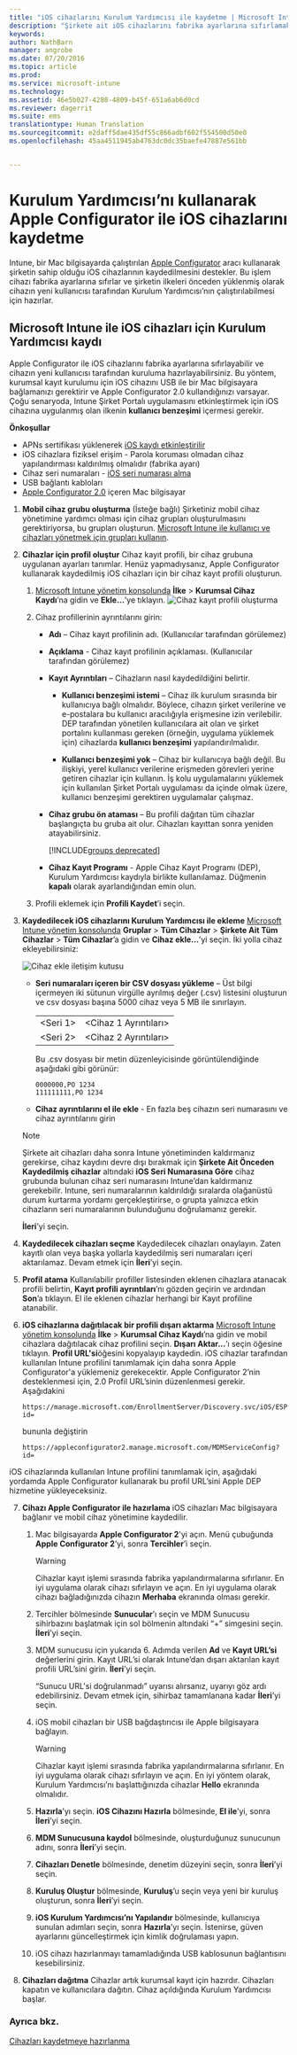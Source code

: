 ```yaml
---
title: "iOS cihazlarını Kurulum Yardımcısı ile kaydetme | Microsoft Intune"
description: "Şirkete ait iOS cihazlarını fabrika ayarlarına sıfırlamak ve Kurulum Yardımcısı’nı çalıştırmaya hazırlamak için, Apple Configurator aracını kullanarak kaydedin."
keywords: 
author: NathBarn
manager: angrobe
ms.date: 07/20/2016
ms.topic: article
ms.prod: 
ms.service: microsoft-intune
ms.technology: 
ms.assetid: 46e5b027-4280-4809-b45f-651a6ab6d0cd
ms.reviewer: dagerrit
ms.suite: ems
translationtype: Human Translation
ms.sourcegitcommit: e2daff5dae435df55c866adbf602f554500d50e0
ms.openlocfilehash: 45aa4511945ab4763dc0dc35baefe47887e561bb


---
```


# Kurulum Yardımcısı’nı kullanarak Apple Configurator ile iOS cihazlarını kaydetme
Intune, bir Mac bilgisayarda çalıştırılan [Apple Configurator](http://go.microsoft.com/fwlink/?LinkId=518017) aracı kullanarak şirketin sahip olduğu iOS cihazlarının kaydedilmesini destekler. Bu işlem cihazı fabrika ayarlarına sıfırlar ve şirketin ilkeleri önceden yüklenmiş olarak cihazın yeni kullanıcısı tarafından Kurulum Yardımcısı’nın çalıştırılabilmesi için hazırlar.


## Microsoft Intune ile iOS cihazları için Kurulum Yardımcısı kaydı
Apple Configurator ile iOS cihazlarını fabrika ayarlarına sıfırlayabilir ve cihazın yeni kullanıcısı tarafından kuruluma hazırlayabilirsiniz.  Bu yöntem, kurumsal kayıt kurulumu için iOS cihazını USB ile bir Mac bilgisayara bağlamanızı gerektirir ve Apple Configurator 2.0 kullandığınızı varsayar. Çoğu senaryoda, Intune Şirket Portalı uygulamasını etkinleştirmek için iOS cihazına uygulanmış olan ilkenin **kullanıcı benzeşimi** içermesi gerekir.

**Önkoşullar**
* APNs sertifikası yüklenerek [iOS kaydı etkinleştirilir](set-up-ios-and-mac-management-with-microsoft-intune.md)
* iOS cihazlara fiziksel erişim - Parola koruması olmadan cihaz yapılandırması kaldırılmış olmalıdır (fabrika ayarı)
* Cihaz seri numaraları - [iOS seri numarası alma](https://support.apple.com/en-us/HT204308)
* USB bağlantı kabloları
* [Apple Configurator 2.0](https://itunes.apple.com/us/app/apple-configurator-2/id1037126344?mt=12) içeren Mac bilgisayar


1.  **Mobil cihaz grubu oluşturma** (İsteğe bağlı) Şirketiniz mobil cihaz yönetimine yardımcı olması için cihaz grupları oluşturulmasını gerektiriyorsa, bu grupları oluşturun. [Microsoft Intune ile kullanıcı ve cihazları yönetmek için grupları kullanın](use-groups-to-manage-users-and-devices-with-microsoft-intune.md).

2.  **Cihazlar için profil oluştur** Cihaz kayıt profili, bir cihaz grubuna uygulanan ayarları tanımlar. Henüz yapmadıysanız, Apple Configurator kullanarak kaydedilmiş iOS cihazları için bir cihaz kayıt profili oluşturun.

    1.  [Microsoft Intune yönetim konsolunda](http://manage.microsoft.com) **İlke** &gt; **Kurumsal Cihaz Kaydı**’na gidin ve **Ekle…**’ye tıklayın.
    ![Cihaz kayıt profili oluşturma](../media/pol-sa-corp-enroll.png)

    2.  Cihaz profillerinin ayrıntılarını girin:

        -   **Adı** – Cihaz kayıt profilinin adı. (Kullanıcılar tarafından görülemez)

        -   **Açıklama** - Cihaz kayıt profilinin açıklaması. (Kullanıcılar tarafından görülemez)

        -   **Kayıt Ayrıntıları** – Cihazların nasıl kaydedildiğini belirtir.

            -   **Kullanıcı benzeşimi istemi** – Cihaz ilk kurulum sırasında bir kullanıcıya bağlı olmalıdır. Böylece, cihazın şirket verilerine ve e-postalara bu kullanıcı aracılığıyla erişmesine izin verilebilir. DEP tarafından yönetilen kullanıcılara ait olan ve şirket portalını kullanması gereken (örneğin, uygulama yüklemek için) cihazlarda **kullanıcı benzeşimi** yapılandırılmalıdır.

            -   **Kullanıcı benzeşimi yok** – Cihaz bir kullanıcıya bağlı değil. Bu ilişkiyi, yerel kullanıcı verilerine erişmeden görevleri yerine getiren cihazlar için kullanın. İş kolu uygulamalarını yüklemek için kullanılan Şirket Portalı uygulaması da içinde olmak üzere, kullanıcı benzeşimi gerektiren uygulamalar çalışmaz.

        -   **Cihaz grubu ön ataması** – Bu profili dağıtan tüm cihazlar başlangıçta bu gruba ait olur. Cihazları kayıttan sonra yeniden atayabilirsiniz.

            [!INCLUDE[groups deprecated](../includes/group-deprecation.md)]

          -  **Cihaz Kayıt Programı** - Apple Cihaz Kayıt Programı (DEP), Kurulum Yardımcısı kaydıyla birlikte kullanılamaz. Düğmenin **kapalı** olarak ayarlandığından emin olun.

    3.  Profili eklemek için **Profili Kaydet**’i seçin.

3.  **Kaydedilecek iOS cihazlarını Kurulum Yardımcısı ile ekleme** [Microsoft Intune yönetim konsolunda](http://manage.microsoft.com) **Gruplar** &gt; **Tüm Cihazlar** &gt; **Şirkete Ait Tüm Cihazlar** &gt; **Tüm Cihazlar**’a gidin ve **Cihaz ekle…**’yi seçin. İki yolla cihaz ekleyebilirsiniz:

    ![Cihaz ekle iletişim kutusu](../media/pol-SA-enroll-iOS-SetupAssistant.png)

    -   **Seri numaraları içeren bir CSV dosyası yükleme** – Üst bilgi içermeyen iki sütunun virgülle ayrılmış değer (.csv) listesini oluşturun ve csv dosyası başına 5000 cihaz veya 5 MB ile sınırlayın.

        |||
        |-|-|
        |&lt;Seri 1&gt;|&lt;Cihaz 1 Ayrıntıları&gt;|
        |&lt;Seri 2&gt;|&lt;Cihaz 2 Ayrıntıları&gt;|
        Bu .csv dosyası bir metin düzenleyicisinde görüntülendiğinde aşağıdaki gibi görünür:

        ```
        0000000,PO 1234
        111111111,PO 1234
        ```

    -   **Cihaz ayrıntılarını el ile ekle** - En fazla beş cihazın seri numarasını ve cihaz ayrıntılarını girin

    > [!NOTE]
    > Şirkete ait cihazları daha sonra Intune yönetiminden kaldırmanız gerekirse, cihaz kaydını devre dışı bırakmak için **Şirkete Ait Önceden Kaydedilmiş cihazlar** altındaki **iOS Seri Numarasına Göre** cihaz grubunda bulunan cihaz seri numarasını Intune’dan kaldırmanız gerekebilir.  Intune, seri numaralarının kaldırıldığı sıralarda olağanüstü durum kurtarma yordamı gerçekleştirirse, o grupta yalnızca etkin cihazların seri numaralarının bulunduğunu doğrulamanız gerekir.

    **İleri**’yi seçin.

4.  **Kaydedilecek cihazları seçme** Kaydedilecek cihazları onaylayın. Zaten kayıtlı olan veya başka yollarla kaydedilmiş seri numaraları içeri aktarılamaz. Devam etmek için **İleri**’yi seçin.

5.  **Profil atama** Kullanılabilir profiller listesinden eklenen cihazlara atanacak profili belirtin, **Kayıt profili ayrıntıları**’nı gözden geçirin ve ardından **Son**’a tıklayın. El ile eklenen cihazlar herhangi bir Kayıt profiline atanabilir.

6.  **iOS cihazlarına dağıtılacak bir profili dışarı aktarma** [Microsoft Intune yönetim konsolunda](http://manage.microsoft.com) **İlke** &gt; **Kurumsal Cihaz Kaydı**’na gidin ve mobil cihazlara dağıtılacak cihaz profilini seçin. **Dışarı Aktar…**’ı seçin öğesine tıklayın. **Profil URL'si**öğesini kopyalayıp kaydedin. iOS cihazlar tarafından kullanılan Intune profilini tanımlamak için daha sonra Apple Configurator'a yüklemeniz gerekecektir.
    Apple Configurator 2’nin desteklenmesi için, 2.0 Profil URL’sinin düzenlenmesi gerekir. Aşağıdakini
    ```
    https://manage.microsoft.com/EnrollmentServer/Discovery.svc/iOS/ESProxy?id=
    ```
    bununla değiştirin

    ```
    https://appleconfigurator2.manage.microsoft.com/MDMServiceConfig?id=
    ```

   iOS cihazlarında kullanılan Intune profilini tanımlamak için, aşağıdaki yordamda Apple Configurator kullanarak bu profil URL’sini Apple DEP hizmetine yükleyeceksiniz.



7.  **Cihazı Apple Configurator ile hazırlama** iOS cihazları Mac bilgisayara bağlanır ve mobil cihaz yönetimine kaydedilir.

    1.  Mac bilgisayarda **Apple Configurator 2**'yi açın. Menü çubuğunda **Apple Configurator 2**’yi, sonra **Tercihler**’i seçin.

         > [!WARNING]
         > Cihazlar kayıt işlemi sırasında fabrika yapılandırmalarına sıfırlanır. En iyi uygulama olarak cihazı sıfırlayın ve açın. En iyi uygulama olarak cihazı bağladığınızda cihazın **Merhaba** ekranında olması gerekir.

    2. Tercihler bölmesinde **Sunucular**’ı seçin ve MDM Sunucusu sihirbazını başlatmak için sol bölmenin altındaki “+” simgesini seçin. **İleri**’yi seçin.

    3. MDM sunucusu için yukarıda 6. Adımda verilen **Ad** ve **Kayıt URL’si** değerlerini girin. Kayıt URL’si olarak Intune’dan dışarı aktarılan kayıt profili URL’sini girin. **İleri**’yi seçin.  

       “Sunucu URL'si doğrulanmadı” uyarısı alırsanız, uyarıyı göz ardı edebilirsiniz. Devam etmek için, sihirbaz tamamlanana kadar **İleri**’yi seçin.

    4.  iOS mobil cihazları bir USB bağdaştırıcısı ile Apple bilgisayara bağlayın.

        > [!WARNING]
        > Cihazlar kayıt işlemi sırasında fabrika yapılandırmalarına sıfırlanır. En iyi uygulama olarak cihazı sıfırlayın ve açın. En iyi yöntem olarak, Kurulum Yardımcısı’nı başlattığınızda cihazlar **Hello** ekranında olmalıdır.

    5.  **Hazırla**’yı seçin. **iOS Cihazını Hazırla** bölmesinde, **El ile**’yi, sonra **İleri**’yi seçin.

    6. **MDM Sunucusuna kaydol** bölmesinde, oluşturduğunuz sunucunun adını, sonra **İleri**’yi seçin.

    7. **Cihazları Denetle** bölmesinde, denetim düzeyini seçin, sonra **İleri**’yi seçin.

    8. **Kuruluş Oluştur** bölmesinde, **Kuruluş**’u seçin veya yeni bir kuruluş oluşturun, sonra **İleri**’yi seçin.

    9. **iOS Kurulum Yardımcısı’nı Yapılandır** bölmesinde, kullanıcıya sunulan adımları seçin, sonra **Hazırla**’yı seçin. İstenirse, güven ayarlarını güncelleştirmek için kimlik doğrulaması yapın.  

    10. iOS cihazı hazırlanmayı tamamladığında USB kablosunun bağlantısını kesebilirsiniz.  

8.  **Cihazları dağıtma** Cihazlar artık kurumsal kayıt için hazırdır. Cihazları kapatın ve kullanıcılara dağıtın. Cihaz açıldığında Kurulum Yardımcısı başlar.



### Ayrıca bkz.
[Cihazları kaydetmeye hazırlanma](get-ready-to-enroll-devices-in-microsoft-intune.md)



<!--HONumber=Sep16_HO2-->



